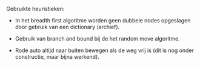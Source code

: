 Gebruikte heuristieken:

- In het breadth first algoritme worden geen dubbele nodes opgeslagen door gebruik van een dictionary (archief).

- Gebruik van branch and bound bij de het random move algoritme.

- Rode auto altijd naar buiten bewegen als de weg vrij is (dit is nog onder constructie, maar bijna werkend).
